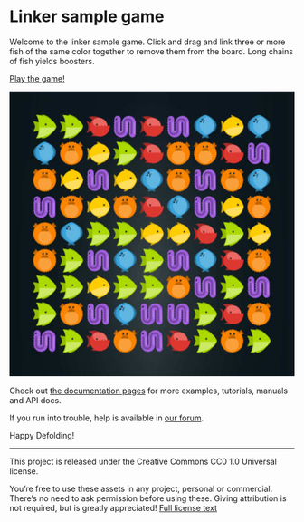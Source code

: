 # Linker sample game

Welcome to the linker sample game. Click and drag and link three or more fish of the same color together to remove them from the board. Long chains of fish yields boosters.

[Play the game!](defold://project.build)

![linker](doc/linker.jpg)

Check out [the documentation pages](https://defold.com/learn) for more examples, tutorials, manuals and API docs.

If you run into trouble, help is available in [our forum](https://forum.defold.com).

Happy Defolding!

----

This project is released under the Creative Commons CC0 1.0 Universal license.

You’re free to use these assets in any project, personal or commercial. There’s no need to ask permission before using these. Giving attribution is not required, but is greatly appreciated!
[Full license text](https://creativecommons.org/publicdomain/zero/1.0)
